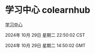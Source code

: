 # 学习中心 colearnhub
[学习中心](http://219.139.197.74:56308/colearnhub/)

2024年 10月 29日 星期二 22:50:02 CST

2024年 10月 29日 星期二 14:50:02 GMT
